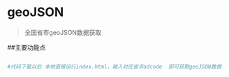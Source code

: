 # geoJSON

> 全国省市geoJSON数据获取


##主要功能点

``` bash

#代码下载以后 本地直接运行index.html，输入对应省市adcode  即可获取geoJSON数据


```